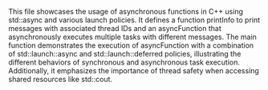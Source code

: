 This file showcases the usage of asynchronous functions in C++ using std::async and various launch policies. It defines a function printInfo to print messages with associated thread IDs and an asyncFunction that asynchronously executes multiple tasks with different messages. The main function demonstrates the execution of asyncFunction with a combination of std::launch::async and std::launch::deferred policies, illustrating the different behaviors of synchronous and asynchronous task execution. Additionally, it emphasizes the importance of thread safety when accessing shared resources like std::cout.
